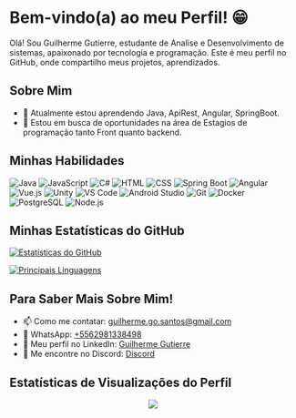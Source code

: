 # Bem-vindo(a) ao meu Perfil! 😁

Olá! Sou Guilherme Gutierre, estudante de Analise e Desenvolvimento de sistemas, apaixonado por tecnologia e programação. Este é meu perfil no GitHub, onde compartilho meus projetos, aprendizados.

## Sobre Mim

- 🌱 Atualmente estou aprendendo Java, ApiRest, Angular, SpringBoot.
- 💼 Estou em busca de oportunidades na área de Estagios de programação tanto Front quanto backend.

## Minhas Habilidades

![Java](https://img.shields.io/badge/-Java-007396?style=flat-square&logo=java)
![JavaScript](https://img.shields.io/badge/-JavaScript-black?style=flat-square&logo=javascript)
![C#](https://img.shields.io/badge/-C%23-239120?style=flat-square&logo=c-sharp&logoColor=white)
![HTML](https://img.shields.io/badge/-HTML-E34F26?style=flat-square&logo=html5&logoColor=white)
![CSS](https://img.shields.io/badge/-CSS-1572B6?style=flat-square&logo=css3&logoColor=white)
![Spring Boot](https://img.shields.io/badge/-Spring%20Boot-6DB33F?style=flat-square&logo=spring&logoColor=white)
![Angular](https://img.shields.io/badge/-Angular-DD0031?style=flat-square&logo=angular)
![Vue.js](https://img.shields.io/badge/-Vue.js-4FC08D?style=flat-square&logo=vue.js&logoColor=white)
![Unity](https://img.shields.io/badge/-Unity-000000?style=flat-square&logo=unity&logoColor=white)
![VS Code](https://img.shields.io/badge/-VS%20Code-007ACC?style=flat-square&logo=visual-studio-code)
![Android Studio](https://img.shields.io/badge/-Android%20Studio-3DDC84?style=flat-square&logo=android-studio&logoColor=white)
![Git](https://img.shields.io/badge/-Git-black?style=flat-square&logo=git)
![Docker](https://img.shields.io/badge/-Docker-2496ED?style=flat-square&logo=docker&logoColor=white)
![PostgreSQL](https://img.shields.io/badge/-PostgreSQL-336791?style=flat-square&logo=postgresql&logoColor=white)
![Node.js](https://img.shields.io/badge/-Node.js-339933?style=flat-square&logo=node.js&logoColor=white)




## Minhas Estatísticas do GitHub

[![Estatísticas do GitHub](https://github-readme-stats.vercel.app/api?username=GGutiOS&show_icons=true&theme=radical)](https://github.com/GGutiOS)

[![Principais Linguagens](https://github-readme-stats.vercel.app/api/top-langs/?username=GGutiOS&layout=compact&langs_count=6&theme=tokyonight)](https://github.com/GGutiOS)

## Para Saber Mais Sobre Mim!

- 📫 Como me contatar: [guilherme.go.santos@gmail.com](mailto:guilherme.go.santos@gmail.com)
- 📱 WhatsApp: [+5562981338498](https://wa.me/5562981338498)
- 💼 Meu perfil no LinkedIn: [Guilherme Gutierre](https://www.linkedin.com/in/guilherme-gutierre/)
- 💬 Me encontre no Discord: [Discord](https://discord.gg/ClearTorys#5488)


## Estatísticas de Visualizações do Perfil

<p align="center">
  <img align="center" src="https://profile-counter.glitch.me/GGutiOS/count.svg">
</p>
